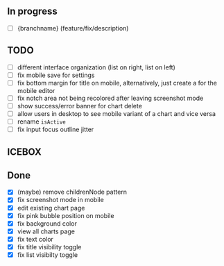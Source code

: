 ## In progress

- [ ] {branchname} (feature/fix/description)

## TODO

- [ ] different interface organization (list on right, list on left)
- [ ] fix mobile save for settings
- [ ] fix bottom margin for title on mobile, alternatively, just create a <Layout /> for the mobile editor
- [ ] fix notch area not being recolored after leaving screenshot mode
- [ ] show success/error banner for chart delete
- [ ] allow users in desktop to see mobile variant of a chart and vice versa
- [ ] rename `isActive`
- [ ] fix input focus outline jitter

## ICEBOX

## Done

- [x] (maybe) remove childrenNode pattern
- [x] fix screenshot mode in mobile
- [x] edit existing chart page
- [x] fix pink bubble position on mobile
- [x] fix background color
- [x] view all charts page
- [x] fix text color
- [x] fix title visibility toggle
- [x] fix list visibilty toggle
